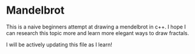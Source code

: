 # Mandelbrot
This is a naive beginners attempt at drawing a mendelbrot in c++. I hope I can research this topic more and learn more
elegant ways to draw fractals.

I will be actively updating this file as I learn!
